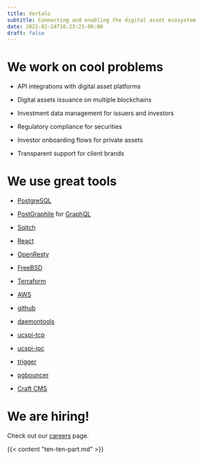 ```yaml
---
title: Vertalo
subtitle: Connecting and enabling the digital asset ecosystem
date: 2021-02-24T16:23:21-06:00
draft: false
---
```


# We work on cool problems

- API integrations with digital asset platforms

- Digital assets issuance on multiple blockchains

- Investment data management for issuers and investors

- Regulatory compliance for securities

- Investor onboarding flows for private assets

- Transparent support for client brands

# We use great tools

- [PostgreSQL](https://www.postgresql.org/)

- [PostGraphile](https://www.graphile.org/) for [GraphQL](https://graphql.org/)

- [Sqitch](https://sqitch.org/)

- [React](https://reactjs.org/)

- [OpenResty](https://openresty.org/)

- [FreeBSD](https://www.freebsd.org)

- [Terraform](https://www.terraform.io)

- [AWS](https://aws.amazon.com)

- [github](https://github.com)

- [daemontools](https://untroubled.org/daemontools-encore/)

- [ucspi-tcp](https://cr.yp.to/ucspi-tcp.html)

- [ucspi-ipc](http://www.superscript.com/ucspi-ipc/)

- [trigger](https://github.com/SuperScript/trigger)

- [pgbouncer](https://www.pgbouncer.org/)

- [Craft CMS](https://www.craftcms.com/)

# We are hiring!

Check out our [careers](/careers) page.

{{< content "ten-ten-part.md" >}}

